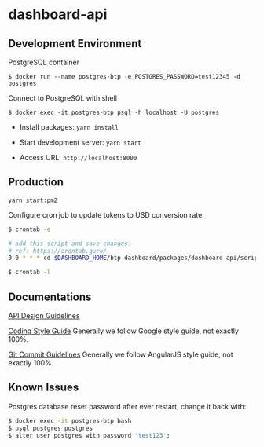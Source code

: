 # dashboard-api

## Development Environment

PostgreSQL container

`$ docker run --name postgres-btp -e POSTGRES_PASSWORD=test12345 -d postgres`

Connect to PostgreSQL with shell

`$ docker exec -it postgres-btp psql -h localhost -U postgres`

- Install packages:
  `yarn install`

- Start development server:
  `yarn start`

- Access URL:
  `http://localhost:8000`

## Production

`yarn start:pm2`

Configure cron job to update tokens to USD conversion rate.

```bash
$ crontab -e

# add this script and save changes.
# ref: https://crontab.guru/
0 0 * * * cd $DASHBOARD_HOME/btp-dashboard/packages/dashboard-api/scripts && COIN_MARKET_CAP_URL=https://pro-api.coinmarketcap.com/v1 COIN_MARKET_CAP_KEY=your_api_key POSTGRES_DB_URL=postgresql://postgres:test123@127.0.0.1:5432/postgres node cmc_conversion.js > cmc_conversion.log

$ crontab -l
```

## Documentations

[API Design Guidelines](./docs/api.md)

[Coding Style Guide](https://google.github.io/styleguide/javascriptguide.xml) Generally we follow Google style guide, not exactly 100%.

[Git Commit Guidelines](https://github.com/angular/angular.js/blob/master/DEVELOPERS.md#commits) Generally we follow AngularJS style guide, not exactly 100%.

## Known Issues

Postgres database reset password after ever restart, change it back with:

```bash
$ docker exec -it postgres-btp bash
$ psql postgres postgres
$ alter user postgres with password 'test123';
```
